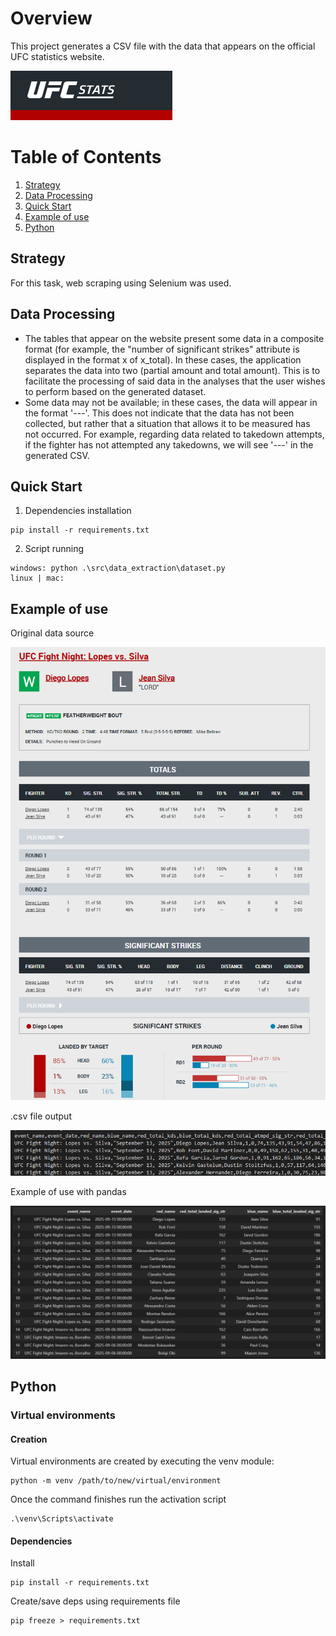 # Overview
This project generates a CSV file with the data that appears on the official UFC statistics website.

![alt text](ufc_stats_logo.png "UFC Stats Page")

# Table of Contents
1. [Strategy](#Strategy)
2. [Data Processing](#data-processing)
3. [Quick Start](#quick-start)
4. [Example of use](#example-of-use)
5. [Python](#python)

## Strategy
For this task, web scraping using Selenium was used.
## Data Processing
* The tables that appear on the website present some data in a composite format (for example, the "number of significant strikes" attribute is displayed in the format x of x_total). In these cases, the application separates the data into two (partial amount and total amount). This is to facilitate the processing of said data in the analyses that the user wishes to perform based on the generated dataset.
* Some data may not be available; in these cases, the data will appear in the format '---'. This does not indicate that the data has not been collected, but rather that a situation that allows it to be measured has not occurred. For example, regarding data related to takedown attempts, if the fighter has not attempted any takedowns, we will see '---' in the generated CSV.
## Quick Start
1. Dependencies installation
```
pip install -r requirements.txt
```
2. Script running
```
windows: python .\src\data_extraction\dataset.py
linux | mac: 
```
## Example of use
Original data source

![alt text](data_source_img.png "UFC Stats Page")

.csv file output

![alt text](data_output.png "csv file")

Example of use with pandas

![alt text](data_frame_example.png "dataframe")

## Python
### Virtual environments
#### Creation
Virtual environments are created by executing the venv module:
```
python -m venv /path/to/new/virtual/environment
```

Once the command finishes run the activation script
```
.\venv\Scripts\activate
```

#### Dependencies
Install
```
pip install -r requirements.txt
```

Create/save deps using requirements file
```
pip freeze > requirements.txt
```